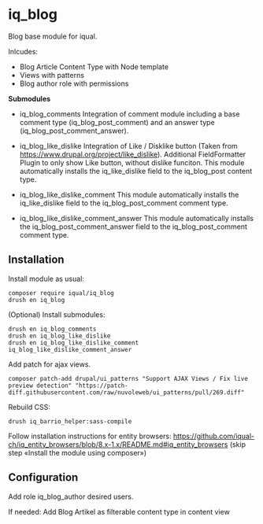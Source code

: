 # iq_blog

Blog base module for iqual.

Inlcudes:
 - Blog Article Content Type with Node template
 - Views with patterns
 - Blog author role with permissions

 **Submodules**
- iq_blog_comments
Integration of comment module including a base comment type (iq_blog_post_comment) and an answer type (iq_blog_post_comment_answer).

- iq_blog_like_dislike
Integration of Like / Disklike button (Taken from https://www.drupal.org/project/like_dislike). Additional FieldFormatter Plugin to only show Like button, without dislike funciton. This module automatically installs the iq_like_dislike field to the iq_blog_post content type.

- iq_blog_like_dislike_comment
This module automatically installs the iq_like_dislike field to the iq_blog_post_comment comment type.

- iq_blog_like_dislike_comment_answer
This module automatically installs the iq_blog_post_comment_answer field to the iq_blog_post_comment comment type.

## Installation

Install module as usual:

    composer require iqual/iq_blog
    drush en iq_blog

(Optional) Install submodules:

    drush en iq_blog_comments
    drush en iq_blog_like_dislike
    drush en iq_blog_like_dislike_comment
    iq_blog_like_dislike_comment_answer


Add patch for ajax views.

    composer patch-add drupal/ui_patterns "Support AJAX Views / Fix live preview detection" "https://patch-diff.githubusercontent.com/raw/nuvoleweb/ui_patterns/pull/269.diff"


Rebuild CSS:

    drush iq_barrio_helper:sass-compile


Follow installation instructions for entity browsers:
https://github.com/iqual-ch/iq_entity_browsers/blob/8.x-1.x/README.md#iq_entity_browsers (skip step «Install the module using composer»)


## Configuration

Add role iq_blog_author desired users.

If needed: Add Blog Artikel as filterable content type in content view

